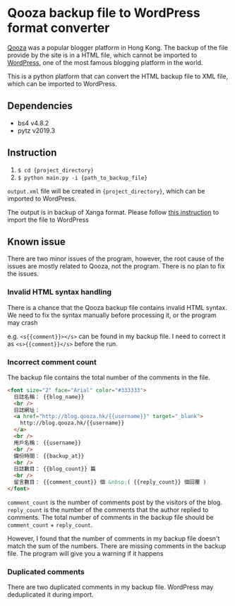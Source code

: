# Qooza backup file to WordPress format converter

[Qooza](http://www.qooza.hk) was a popular blogger platform in Hong Kong. The backup of the file provide by the site is in a HTML file, which cannot be imported to [WordPress](https://www.wordpress.org), one of the most famous blogging platform in the world.

This is a python platform that can convert the HTML backup file to XML file, which can be imported to WordPress.

## Dependencies

* bs4 v4.8.2
* pytz v2019.3

## Instruction

1. `$ cd {project_directory}`
2. `$ python main.py -i {path_to_backup_file}`

`output.xml` file will be created in `{project_directory}`, which can be imported to WordPress.

The output is in backup of Xanga format. Please follow [this instruction](https://en.support.wordpress.com/import/import-from-xanga/) to import the file to WordPress

## Known issue
There are two minor issues of the program, however, the root cause of the issues are mostly related to Qooza, not the program. There is no plan to fix the issues.

### Invalid HTML syntax handling
There is a chance that the Qooza backup file contains invalid HTML syntax. We need to fix the syntax manually before processing it, or the program may crash

e.g. `<s{{comment}}></s>` can be found in my backup file. I need to correct it as `<s>{{comment}}</s>` before the run.

### Incorrect comment count
The backup file contains the total number of the comments in the file.

```html
<font size="2" face="Arial" color="#333333">
  日誌名稱： {{blog_name}}
  <br />
  日誌網址：
  <a href="http://blog.qooza.hk/{{username}}" target="_blank">
    http://blog.qooza.hk/{{username}}
  </a>
  <br />
  用戶名稱： {{username}}
  <br />
  備份時間： {{backup_at}}
  <br />
  日誌數目： {{blog_count}} 篇
  <br />
  留言數目： {{comment_count}} 個 &nbsp;( {{reply_count}} 個回覆 )
</font>
```

`comment_count` is the number of comments post by the visitors of the blog. `reply_count` is the number of the comments that the author replied to comments. The total number of comments in the backup file should be `comment_count` + `reply_count`.

However, I found that the number of comments in my backup file doesn't match the sum of the numbers. There are missing comments in the backup file. The program will give you a warning if it happens

### Duplicated comments
There are two duplicated comments in my backup file. WordPress may deduplicated it during import.